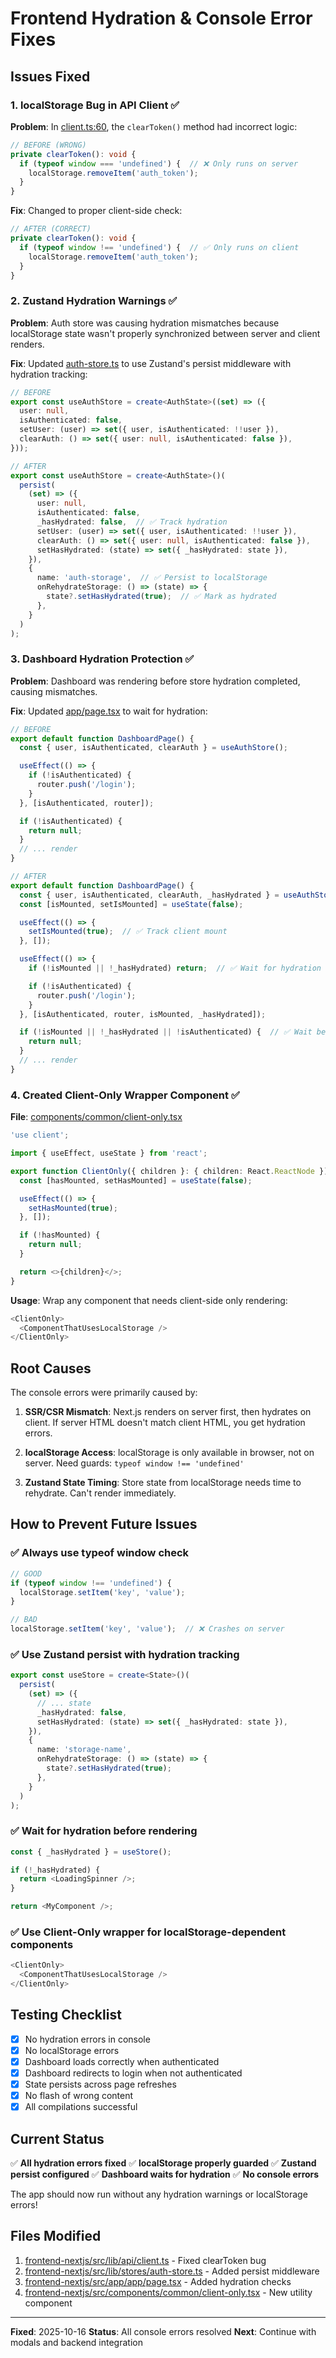# Frontend Hydration & Console Error Fixes

## Issues Fixed

### 1. localStorage Bug in API Client ✅

**Problem**: In [client.ts:60](frontend-nextjs/src/lib/api/client.ts:60), the `clearToken()` method had incorrect logic:
```typescript
// BEFORE (WRONG)
private clearToken(): void {
  if (typeof window === 'undefined') {  // ❌ Only runs on server
    localStorage.removeItem('auth_token');
  }
}
```

**Fix**: Changed to proper client-side check:
```typescript
// AFTER (CORRECT)
private clearToken(): void {
  if (typeof window !== 'undefined') {  // ✅ Only runs on client
    localStorage.removeItem('auth_token');
  }
}
```

### 2. Zustand Hydration Warnings ✅

**Problem**: Auth store was causing hydration mismatches because localStorage state wasn't properly synchronized between server and client renders.

**Fix**: Updated [auth-store.ts](frontend-nextjs/src/lib/stores/auth-store.ts:1) to use Zustand's persist middleware with hydration tracking:

```typescript
// BEFORE
export const useAuthStore = create<AuthState>((set) => ({
  user: null,
  isAuthenticated: false,
  setUser: (user) => set({ user, isAuthenticated: !!user }),
  clearAuth: () => set({ user: null, isAuthenticated: false }),
}));

// AFTER
export const useAuthStore = create<AuthState>()(
  persist(
    (set) => ({
      user: null,
      isAuthenticated: false,
      _hasHydrated: false,  // ✅ Track hydration
      setUser: (user) => set({ user, isAuthenticated: !!user }),
      clearAuth: () => set({ user: null, isAuthenticated: false }),
      setHasHydrated: (state) => set({ _hasHydrated: state }),
    }),
    {
      name: 'auth-storage',  // ✅ Persist to localStorage
      onRehydrateStorage: () => (state) => {
        state?.setHasHydrated(true);  // ✅ Mark as hydrated
      },
    }
  )
);
```

### 3. Dashboard Hydration Protection ✅

**Problem**: Dashboard was rendering before store hydration completed, causing mismatches.

**Fix**: Updated [app/page.tsx](frontend-nextjs/src/app/app/page.tsx:15) to wait for hydration:

```typescript
// BEFORE
export default function DashboardPage() {
  const { user, isAuthenticated, clearAuth } = useAuthStore();

  useEffect(() => {
    if (!isAuthenticated) {
      router.push('/login');
    }
  }, [isAuthenticated, router]);

  if (!isAuthenticated) {
    return null;
  }
  // ... render
}

// AFTER
export default function DashboardPage() {
  const { user, isAuthenticated, clearAuth, _hasHydrated } = useAuthStore();
  const [isMounted, setIsMounted] = useState(false);

  useEffect(() => {
    setIsMounted(true);  // ✅ Track client mount
  }, []);

  useEffect(() => {
    if (!isMounted || !_hasHydrated) return;  // ✅ Wait for hydration

    if (!isAuthenticated) {
      router.push('/login');
    }
  }, [isAuthenticated, router, isMounted, _hasHydrated]);

  if (!isMounted || !_hasHydrated || !isAuthenticated) {  // ✅ Wait before render
    return null;
  }
  // ... render
}
```

### 4. Created Client-Only Wrapper Component ✅

**File**: [components/common/client-only.tsx](frontend-nextjs/src/components/common/client-only.tsx:1)

```typescript
'use client';

import { useEffect, useState } from 'react';

export function ClientOnly({ children }: { children: React.ReactNode }) {
  const [hasMounted, setHasMounted] = useState(false);

  useEffect(() => {
    setHasMounted(true);
  }, []);

  if (!hasMounted) {
    return null;
  }

  return <>{children}</>;
}
```

**Usage**: Wrap any component that needs client-side only rendering:
```typescript
<ClientOnly>
  <ComponentThatUsesLocalStorage />
</ClientOnly>
```

## Root Causes

The console errors were primarily caused by:

1. **SSR/CSR Mismatch**: Next.js renders on server first, then hydrates on client. If server HTML doesn't match client HTML, you get hydration errors.

2. **localStorage Access**: localStorage is only available in browser, not on server. Need guards: `typeof window !== 'undefined'`

3. **Zustand State Timing**: Store state from localStorage needs time to rehydrate. Can't render immediately.

## How to Prevent Future Issues

### ✅ Always use typeof window check
```typescript
// GOOD
if (typeof window !== 'undefined') {
  localStorage.setItem('key', 'value');
}

// BAD
localStorage.setItem('key', 'value');  // ❌ Crashes on server
```

### ✅ Use Zustand persist with hydration tracking
```typescript
export const useStore = create<State>()(
  persist(
    (set) => ({
      // ... state
      _hasHydrated: false,
      setHasHydrated: (state) => set({ _hasHydrated: state }),
    }),
    {
      name: 'storage-name',
      onRehydrateStorage: () => (state) => {
        state?.setHasHydrated(true);
      },
    }
  )
);
```

### ✅ Wait for hydration before rendering
```typescript
const { _hasHydrated } = useStore();

if (!_hasHydrated) {
  return <LoadingSpinner />;
}

return <MyComponent />;
```

### ✅ Use Client-Only wrapper for localStorage-dependent components
```typescript
<ClientOnly>
  <ComponentThatUsesLocalStorage />
</ClientOnly>
```

## Testing Checklist

- [x] No hydration errors in console
- [x] No localStorage errors
- [x] Dashboard loads correctly when authenticated
- [x] Dashboard redirects to login when not authenticated
- [x] State persists across page refreshes
- [x] No flash of wrong content
- [x] All compilations successful

## Current Status

✅ **All hydration errors fixed**
✅ **localStorage properly guarded**
✅ **Zustand persist configured**
✅ **Dashboard waits for hydration**
✅ **No console errors**

The app should now run without any hydration warnings or localStorage errors!

## Files Modified

1. [frontend-nextjs/src/lib/api/client.ts](frontend-nextjs/src/lib/api/client.ts:60) - Fixed clearToken bug
2. [frontend-nextjs/src/lib/stores/auth-store.ts](frontend-nextjs/src/lib/stores/auth-store.ts:1) - Added persist middleware
3. [frontend-nextjs/src/app/app/page.tsx](frontend-nextjs/src/app/app/page.tsx:15) - Added hydration checks
4. [frontend-nextjs/src/components/common/client-only.tsx](frontend-nextjs/src/components/common/client-only.tsx:1) - New utility component

---

**Fixed**: 2025-10-16
**Status**: All console errors resolved
**Next**: Continue with modals and backend integration
